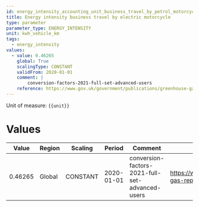 ```yaml
---
id: energy_intensity_accounting_unit_business_travel_by_petrol_motorcycles
title: Energy intensity business travel by electric motorcycle
type: parameter
parameter_type: ENERGY_INTENSITY
unit: kwh_vehicle_km
tags:
  - energy_intensity
values:
  - value: 0.46265
    global: True
    scalingType: CONSTANT
    validFrom: 2020-01-01
    comment: |
        conversion-factors-2021-full-set-advanced-users
    reference: https://www.gov.uk/government/publications/greenhouse-gas-reporting-conversion-factors-2021
---
```



Unit of measure: `{{unit}}`


# Values


| Value | Region | Scaling | Period | Comment | Reference |
|-------|--------|---------|--------|---------|-----------|
| 0.46265 | Global | CONSTANT | 2020-01-01 | conversion-factors-2021-full-set-advanced-users | https://www.gov.uk/government/publications/greenhouse-gas-reporting-conversion-factors-2021 |


